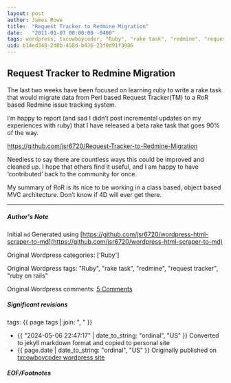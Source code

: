 ```yaml
---
layout: post
author: James Rowe
title:  "Request Tracker to Redmine Migration"
date:   "2011-01-07 00:00:00 -0400"
tags: wordpress, txcowboycoder, "Ruby", "rake task", "redmine", "request tracker", "ruby on rails"
uid: b14ed348-2d0b-458d-b436-23f0d91f3086
---
```



## Request Tracker to Redmine Migration


The last two weeks have been focused on learning ruby to write a rake task that would migrate data from Perl based Request Tracker(TM) to a RoR based Redmine issue tracking system.


I’m happy to report (and sad I didn’t post incremental updates on my experiences with ruby) that I have released a beta rake task that goes 90% of the way.


<https://github.com/jsr6720/Request-Tracker-to-Redmine-Migration>


Needless to say there are countless ways this could be improved and cleaned up. I hope that others find it useful, and I am happy to have ‘contributed’ back to the community for once.


My summary of RoR is its nice to be working in a class based, object based MVC architecture. Don’t know if 4D will ever get there.




---

##### Author's Note

Initial `md` Generated using [https://github.com/jsr6720/wordpress-html-scraper-to-md](https://github.com/jsr6720/wordpress-html-scraper-to-md)

Original Wordpress categories: ['Ruby']

Original Wordpress tags: "Ruby", "rake task", "redmine", "request tracker", "ruby on rails"

Original Wordpress comments: <a href="https://txcowboycoder.wordpress.com/2011/01/07/request-tracker-to-redmine-migration/#comments">5 Comments</a>

##### Significant revisions

tags: {{ page.tags | join: ", " }} <!-- todo move this somewhere -->

- {{ "2024-05-06 22:47:17" | date_to_string: "ordinal", "US" }} Converted to jekyll markdown format and copied to personal site
- {{ page.date | date_to_string: "ordinal", "US" }} Originally published on [txcowboycoder wordpress site](https://txcowboycoder.wordpress.com/2011/01/07/request-tracker-to-redmine-migration/)

##### EOF/Footnotes

